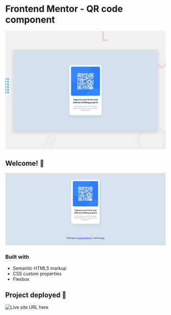 # Frontend Mentor - QR code component

![Design preview for the QR code component coding challenge](./design/desktop-preview.jpg)

## Welcome! 👋

![Desktop screenshot](./images/screenshot_desktop.png)

### Built with

- Semantic HTML5 markup
- CSS custom properties
- Flexbox

## Project deployed 🚀

![Live site URL here](https://frontend-mentor-coral-one.vercel.app/)

